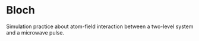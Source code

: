 # Bloch

Simulation practice about atom-field interaction between a two-level system and a microwave pulse.

